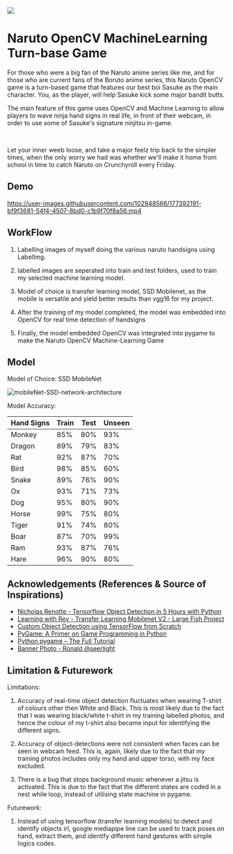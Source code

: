 
![](https://github.com/Aspiring-DataGod9000/Naruto-OpenCV-Machine-learning-Game/blob/master/files/Background/naruto%20game%20banner%20(2).PNG)

# Naruto OpenCV MachineLearning Turn-base Game

For those who were a big fan of the Naruto anime series like me, and for those who are current fans of the Boruto anime series, this Naruto OpenCV game is a turn-based game that features our best boi Sasuke as the main character. You, as the player, will help Sasuke kick some major bandit butts.



The main feature of this game uses OpenCV and Machine Learning to allow players to wave ninja hand signs in real life, in front of their webcam, in order to use some of Sasuke's signature ninjitsu in-game.

​​

Let your inner weeb loose, and take a major feelz trip back to the simpler times, when the only worry we had was whether we'll make it home from school in time to catch Naruto on Crunchyroll every Friday.




## Demo



https://user-images.githubusercontent.com/102948566/177392191-bf9f3681-54f4-4507-8bd0-c1b9f70f8a56.mp4




## WorkFlow 

1) Labelling images of myself doing the various naruto handsigns using LabelImg. 

2) labelled images are seperated into train and test folders, used to train my selected machine learning model.

3) Model of choice is transfer learning model, SSD Mobilenet, as the mobile is versatile and yield better results than vgg16 for my project.

4) After the training of my model completed, the model was embedded into OpenCV for real time detection of handsigns

5) Finally, the model embedded OpenCV was integrated into pygame to make the Naruto OpenCV Machine-Learning Game


## Model

Model of Choice: SSD MobileNet

![mobileNet-SSD-network-architecture](https://user-images.githubusercontent.com/102948566/177393896-15cdbfdf-5ee1-42d9-ae99-5b7b659baa23.png)

Model Accuracy:

| Hand Signs | Train    | Test | Unseen |
| ---------- | -------- | ---- | ------ |
| Monkey     | 85%      | 80%  | 93%    |
| Dragon     | 89%      | 79%  | 83%    |
| Rat        | 92%      | 87%  | 70%    |
| Bird       | 98%      | 85%  | 60%    |
| Snake      | 89%      | 76%  | 90%    |
| Ox         | 93%      | 71%  | 73%    |
| Dog        | 95%      | 80%  | 90%    |
| Horse      | 99%      | 75%  | 80%    |
| Tiger      | 91%      | 74%  | 80%    |
| Boar       | 87%      | 70%  | 99%    |
| Ram        | 93%      | 87%  | 76%    |
| Hare       | 96%      | 90%  | 80%    |





## Acknowledgements (References & Source of Inspirations)

 - [Nicholas Renotte - Tensorflow Object Detection in 5 Hours with Python ](https://www.youtube.com/watch?v=yqkISICHH-U)
 - [Learning with Rev - Transfer Learning Mobilenet V2 - Large Fish Project](https://www.youtube.com/watch?v=DElZ6sn3ADI)
 - [Custom Object Detection using TensorFlow from Scratch](https://towardsdatascience.com/custom-object-detection-using-tensorflow-from-scratch-e61da2e10087)
 - [PyGame: A Primer on Game Programming in Python](https://realpython.com/pygame-a-primer/)
 - [Python pygame – The Full Tutorial](https://coderslegacy.com/python/python-pygame-tutorial/)
 - [Banner Photo - Ronald @seerlight](https://www.instagram.com/seerlight/?hl=en)

## Limitation & Futurework

Limitations:

1) Accuracy of real-time object detection fluctuates when wearing T-shirt of colours other then White and Black. This is most likely due to the fact that I was wearing black/white t-shirt in my training labelled photos, and hence the colour of my t-shirt also became input for identifying the different signs.

2) Accuracy of object-detections were not consistent when faces can be seen in webcam feed. This is, again, likely due to the fact that my training photos includes only my hand and upper torso, with my face excluded.

3) There is a bug that stops background music whenever a jitsu is activated. This is due to the fact that the different states are coded in a nest while loop, instead of utilising state machine in pygame.


Futurework:

1) Instead of using tensorflow (transfer learning models) to detect and identify objects irl, google mediapipe line can be used to track poses on hand, extract them, and identify different hand gestures with simple logics codes. 
